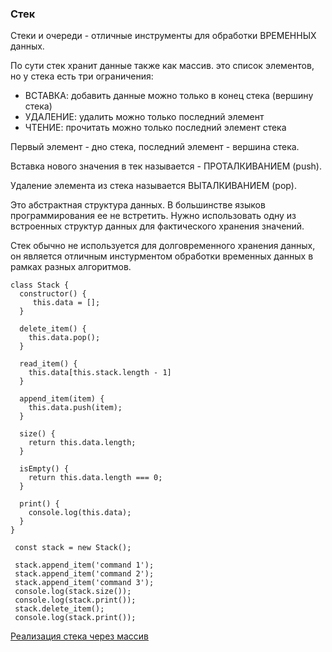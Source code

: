 ### Стек

Стеки и очереди - отличные инструменты для обработки ВРЕМЕННЫХ данных.

По сути стек хранит данные также как массив. это список элементов, но у стека есть три ограничения:
- ВСТАВКА: добавить данные можно только в конец стека (вершину стека)
- УДАЛЕНИЕ: удалить можно только последний элемент
- ЧТЕНИЕ: прочитать можно только последний элемент стека

Первый элемент - дно стека, последний элемент - вершина стека.

Вставка нового значения в тек называется - ПРОТАЛКИВАНИЕМ (push).

Удаление элемента из стека называется ВЫТАЛКИВАНИЕМ (pop).

Это абстрактная структура данных. В большинстве языков программирования ее не встретить.
Нужно использовать одну из встроенных структур данных для фактического хранения значений.

Стек обычно не используется для долговременного хранения данных, он является
отличным инстурментом обработки временных данных в рамках разных алгоритмов.

```
class Stack {
  constructor() {
     this.data = [];
  }
  
  delete_item() {
    this.data.pop();
  }
  
  read_item() {
    this.data[this.stack.length - 1]
  }
  
  append_item(item) {
    this.data.push(item);
  }
  
  size() {
    return this.data.length;
  }
  
  isEmpty() {
    return this.data.length === 0;
  }
  
  print() {
    console.log(this.data);
  }
}
  
 const stack = new Stack();
 
 stack.append_item('command 1');
 stack.append_item('command 2');
 stack.append_item('command 3');
 console.log(stack.size());
 console.log(stack.print());
 stack.delete_item();
 console.log(stack.print());
```

[Реализация стека через массив](https://jsfiddle.net/ingavish/rbxcwja4/12/)
